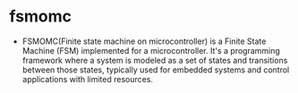 # fsmomc
- FSMOMC(Finite state machine on microcontroller) is a Finite State Machine (FSM) implemented for a microcontroller. It's a programming framework where a system is modeled as a set of states and transitions between those states, typically used for embedded systems and control applications with limited resources.
